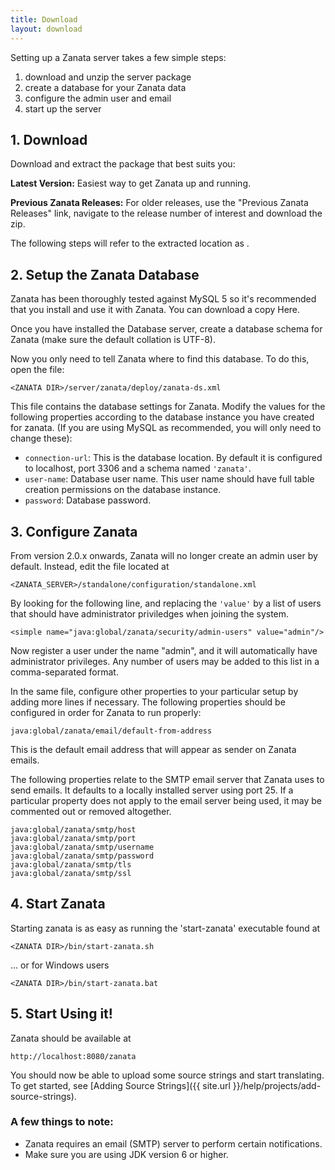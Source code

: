 ```yaml
---
title: Download
layout: download
---
```


Setting up a Zanata server takes a few simple steps:

 1. download and unzip the server package
 1. create a database for your Zanata data
 1. configure the admin user and email
 1. start up the server

## 1. Download

Download and extract the package that best suits you:

**Latest Version:** Easiest way to get Zanata up and running.

**Previous Zanata Releases:** For older releases, use the "Previous Zanata Releases" link, navigate to the release number of interest and download the zip.

The following steps will refer to the extracted location as <ZANATA DIR>.


## 2. Setup the Zanata Database

Zanata has been thoroughly tested against MySQL 5 so it's recommended that you install and use it with Zanata. You can download a copy Here.

Once you have installed the Database server, create a database schema for Zanata (make sure the default collation is UTF-8).

Now you only need to tell Zanata where to find this database. To do this, open the file:

```
<ZANATA DIR>/server/zanata/deploy/zanata-ds.xml
```

This file contains the database settings for Zanata. Modify the values for the following properties according to the database instance you have created for zanata. (If you are using MySQL as recommended, you will only need to change these):

- `connection-url`: This is the database location. By default it is configured to localhost, port 3306 and a schema named `'zanata'`.
- `user-name`: Database user name. This user name should have full  table creation permissions on the database instance.
- `password`: Database password.


## 3. Configure Zanata

From version 2.0.x onwards, Zanata will no longer create an admin user by default. Instead, edit the file located at

```
<ZANATA_SERVER>/standalone/configuration/standalone.xml
```

By looking for the following line, and replacing the `'value'` by a list of users that should have administrator priviledges when joining the system.

```
<simple name="java:global/zanata/security/admin-users" value="admin"/>
```

Now register a user under the name "admin", and it will automatically have administrator privileges. Any number of users may be added to this list in a comma-separated format.

In the same file, configure other properties to your particular setup by adding more lines if necessary. The following properties should be configured in order for Zanata to run properly:

```
java:global/zanata/email/default-from-address
```

This is the default email address that will appear as sender on Zanata emails.

The following properties relate to the SMTP email server that Zanata uses to send emails. It defaults to a locally installed server using port 25. If a particular property does not apply to the email server being used, it may be commented out or removed altogether.

```
java:global/zanata/smtp/host
java:global/zanata/smtp/port
java:global/zanata/smtp/username
java:global/zanata/smtp/password
java:global/zanata/smtp/tls
java:global/zanata/smtp/ssl
```


## 4. Start Zanata

Starting zanata is as easy as running the 'start-zanata' executable found at

```
<ZANATA DIR>/bin/start-zanata.sh
```

... or for Windows users

```
<ZANATA DIR>/bin/start-zanata.bat
```


## 5. Start Using it!

Zanata should be available at

```
http://localhost:8080/zanata
```

You should now be able to upload some source strings and start translating. To get started, see [Adding Source Strings]({{ site.url }}/help/projects/add-source-strings).

<div class="txt--meta l--push-top-2">
<h3 class="epsilon">A few things to note:</h3>
<ul>
  <li>Zanata requires an email (SMTP) server to perform certain notifications.</li>
  <li>Make sure you are using JDK version 6 or higher.</li>
</ul>
</div>
